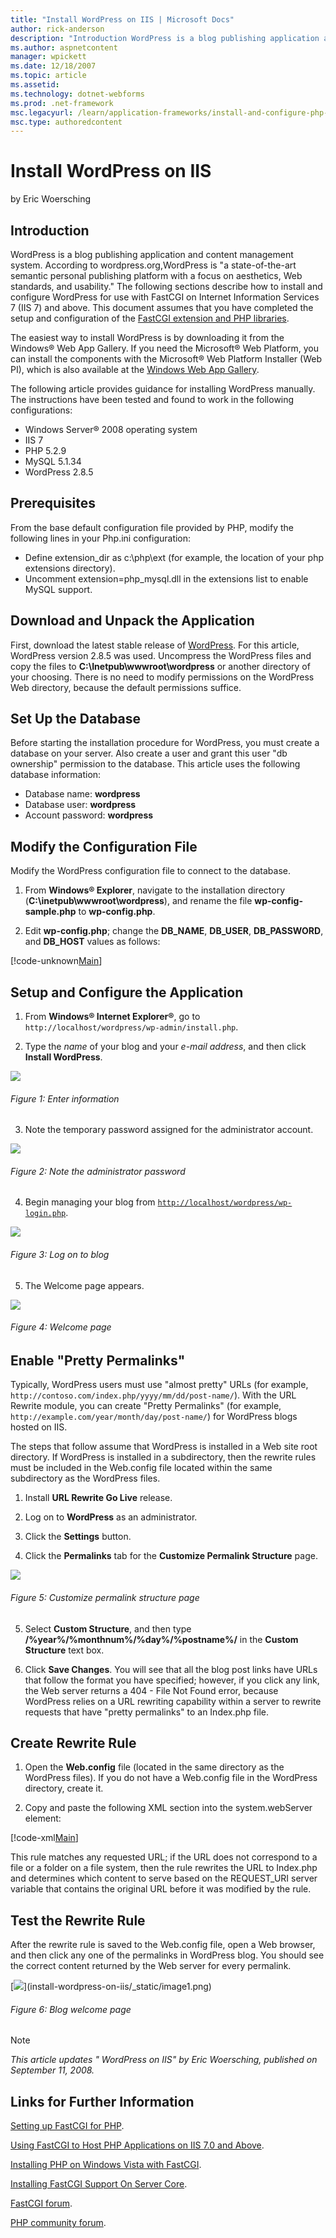```yaml
---
title: "Install WordPress on IIS | Microsoft Docs"
author: rick-anderson
description: "Introduction WordPress is a blog publishing application and content management system. According to wordpress.org, WordPress is “a state-of-the-art semantic..."
ms.author: aspnetcontent
manager: wpickett
ms.date: 12/18/2007
ms.topic: article
ms.assetid: 
ms.technology: dotnet-webforms
ms.prod: .net-framework
msc.legacyurl: /learn/application-frameworks/install-and-configure-php-applications-on-iis/install-wordpress-on-iis
msc.type: authoredcontent
---
```

Install WordPress on IIS
====================
by Eric Woersching

## Introduction

WordPress is a blog publishing application and content management system. According to wordpress.org,WordPress is "a state-of-the-art semantic personal publishing platform with a focus on aesthetics, Web standards, and usability." The following sections describe how to install and configure WordPress for use with FastCGI on Internet Information Services 7 (IIS 7) and above. This document assumes that you have completed the setup and configuration of the [FastCGI extension and PHP libraries](using-fastcgi-to-host-php-applications-on-iis-60.md).

The easiest way to install WordPress is by downloading it from the Windows® Web App Gallery. If you need the Microsoft® Web Platform, you can install the components with the Microsoft® Web Platform Installer (Web PI), which is also available at the [Windows Web App Gallery](https://www.microsoft.com/web/gallery/Categories.aspx?sorting=alphabetical.).

The following article provides guidance for installing WordPress manually. The instructions have been tested and found to work in the following configurations:

- Windows Server® 2008 operating system
- IIS 7
- PHP 5.2.9
- MySQL 5.1.34
- WordPress 2.8.5

## Prerequisites

From the base default configuration file provided by PHP, modify the following lines in your Php.ini configuration:

- Define extension\_dir as c:\php\ext (for example, the location of your php extensions directory).
- Uncomment extension=php\_mysql.dll in the extensions list to enable MySQL support.

## Download and Unpack the Application

First, download the latest stable release of [WordPress](http://wordpress.org/download/). For this article, WordPress version 2.8.5 was used. Uncompress the WordPress files and copy the files to **C:\Inetpub\wwwroot\wordpress** or another directory of your choosing. There is no need to modify permissions on the WordPress Web directory, because the default permissions suffice.

## Set Up the Database

Before starting the installation procedure for WordPress, you must create a database on your server. Also create a user and grant this user "db ownership" permission to the database. This article uses the following database information:

- Database name: **wordpress**
- Database user: **wordpress**
- Account password: **wordpress**

## Modify the Configuration File

Modify the WordPress configuration file to connect to the database.

1. From **Windows® Explorer**, navigate to the installation directory (**C:\inetpub\wwwroot\wordpress**), and rename the file **wp-config-sample.php** to **wp-config.php**.

2. Edit **wp-config.php**; change the **DB\_NAME**, **DB\_USER**, **DB\_PASSWORD**, and **DB\_HOST** values as follows:


[!code-unknown[Main](install-wordpress-on-iis/samples/sample-127108-1.unknown)]


## Setup and Configure the Application

1. From **Windows® Internet Explorer®**, go to `http://localhost/wordpress/wp-admin/install.php`.

2. Type the *name* of your blog and your *e-mail address*, and then click **Install WordPress**.

[![](install-wordpress-on-iis/_static/image3.jpg)](install-wordpress-on-iis/_static/image2.jpg)

###### Figure 1: Enter information

3. Note the temporary password assigned for the administrator account.

[![](install-wordpress-on-iis/_static/image5.jpg)](install-wordpress-on-iis/_static/image4.jpg)

###### Figure 2: Note the administrator password

4. Begin managing your blog from [`http://localhost/wordpress/wp-login.php`](http://localhost/wordpress/wp-login.php).

[![](install-wordpress-on-iis/_static/image7.jpg)](install-wordpress-on-iis/_static/image6.jpg)

###### Figure 3: Log on to blog

5. The Welcome page appears.

[![](install-wordpress-on-iis/_static/image9.jpg)](install-wordpress-on-iis/_static/image8.jpg)

###### Figure 4: Welcome page

## Enable "Pretty Permalinks"

Typically, WordPress users must use "almost pretty" URLs (for example, `http://contoso.com/index.php/yyyy/mm/dd/post-name/`). With the URL Rewrite module, you can create "Pretty Permalinks" (for example, `http://example.com/year/month/day/post-name/`) for WordPress blogs hosted on IIS.

The steps that follow assume that WordPress is installed in a Web site root directory. If WordPress is installed in a subdirectory, then the rewrite rules must be included in the Web.config file located within the same subdirectory as the WordPress files.

1. Install **URL Rewrite Go Live** release.

2. Log on to **WordPress** as an administrator.

3. Click the **Settings** button.

4. Click the **Permalinks** tab for the **Customize Permalink Structure** page.

[![](install-wordpress-on-iis/_static/image11.jpg)](install-wordpress-on-iis/_static/image10.jpg)

###### Figure 5: Customize permalink structure page

5. Select **Custom Structure**, and then type  
**/%year%/%monthnum%/%day%/%postname%/** in the **Custom Structure** text box.

6. Click **Save Changes**. You will see that all the blog post links have URLs that follow the format you have specified; however, if you click any link, the Web server returns a 404 - File Not Found error, because WordPress relies on a URL rewriting capability within a server to rewrite requests that have "pretty permalinks" to an Index.php file.

## Create Rewrite Rule

1. Open the **Web.config** file (located in the same directory as the WordPress files). If you do not have a Web.config file in the WordPress directory, create it.

2. Copy and paste the following XML section into the system.webServer element:


[!code-xml[Main](install-wordpress-on-iis/samples/sample2.xml)]


This rule matches any requested URL; if the URL does not correspond to a file or a folder on a file system, then the rule rewrites the URL to Index.php and determines which content to serve based on the REQUEST\_URI server variable that contains the original URL before it was modified by the rule.

## Test the Rewrite Rule

After the rewrite rule is saved to the Web.config file, open a Web browser, and then click any one of the permalinks in WordPress blog. You should see the correct content returned by the Web server for every permalink.

[[![](install-wordpress-on-iis/_static/image13.jpg)](install-wordpress-on-iis/_static/image12.jpg)](install-wordpress-on-iis/_static/image1.png)

###### Figure 6: Blog welcome page


> [!NOTE]
> *This article updates " WordPress on IIS" by Eric Woersching, published on September 11, 2008.*


## Links for Further Information

[Setting up FastCGI for PHP](../running-php-applications-on-iis/set-up-fastcgi-for-php.md).

[Using FastCGI to Host PHP Applications on IIS 7.0 and Above](using-fastcgi-to-host-php-applications-on-iis.md).

[Installing PHP on Windows Vista with FastCGI](../install-and-configure-php-on-iis/installing-php-on-windows-vista-with-fastcgi.md).

[Installing FastCGI Support On Server Core](../install-and-configure-php-on-iis/install-php-and-fastcgi-support-on-server-core.md).

[FastCGI forum](https://forums.iis.net/1104.aspx).

[PHP community forum](https://forums.iis.net/1102.aspx).